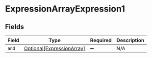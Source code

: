# ExpressionArrayExpression1


## Fields

| Field                                                               | Type                                                                | Required                                                            | Description                                                         |
| ------------------------------------------------------------------- | ------------------------------------------------------------------- | ------------------------------------------------------------------- | ------------------------------------------------------------------- |
| `and_`                                                              | [Optional[ExpressionArray]](../../models/shared/expressionarray.md) | :heavy_minus_sign:                                                  | N/A                                                                 |